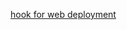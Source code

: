 
[hook for web
deployment](https://www.digitalocean.com/community/tutorials/how-to-use-git-hooks-to-automate-development-and-deployment-tasks)
